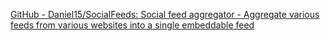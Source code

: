 
[GitHub - Daniel15/SocialFeeds: Social feed aggregator - Aggregate various feeds from various websites into a single embeddable feed](https://github.com/Daniel15/SocialFeeds)
